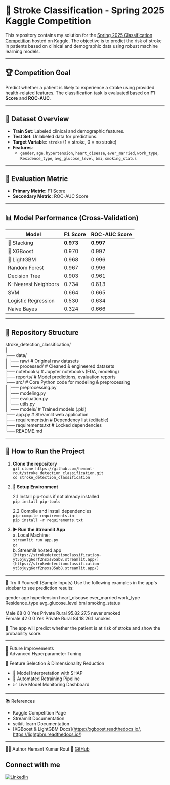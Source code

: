 # 🧠 Stroke Classification - Spring 2025 Kaggle Competition

This repository contains my solution for the [Spring 2025 Classification Competition](https://www.kaggle.com/competitions/spring-2025-classification-competition) hosted on Kaggle. The objective is to predict the risk of stroke in patients based on clinical and demographic data using robust machine learning models.

---

## 🏆 Competition Goal

Predict whether a patient is likely to experience a stroke using provided health-related features. The classification task is evaluated based on **F1 Score** and **ROC-AUC**.

---

## 📁 Dataset Overview

- **Train Set**: Labeled clinical and demographic features.
- **Test Set**: Unlabeled data for predictions.
- **Target Variable**: `stroke` (1 = stroke, 0 = no stroke)
- **Features**: 
  - `gender`, `age`, `hypertension`, `heart_disease`, `ever_married`, `work_type`,  
    `Residence_type`, `avg_glucose_level`, `bmi`, `smoking_status`

---

## 🧪 Evaluation Metric

- **Primary Metric**: F1 Score
- **Secondary Metric**: ROC-AUC Score

---

## 📊 Model Performance (Cross-Validation)

| Model                | F1 Score | ROC-AUC Score |
|----------------------|----------|----------------|
| 🥇 Stacking          | **0.973** | **0.997**       |
| 🥈 XGBoost           | 0.970     | 0.997          |
| 🥉 LightGBM          | 0.968     | 0.996          |
| Random Forest        | 0.967     | 0.996          |
| Decision Tree        | 0.903     | 0.961          |
| K-Nearest Neighbors  | 0.734     | 0.813          |
| SVM                  | 0.664     | 0.665          |
| Logistic Regression  | 0.530     | 0.634          |
| Naive Bayes          | 0.324     | 0.666          |

---

## 📂 Repository Structure

stroke_detection_classification/  
│  
├── data/      
│   ├── raw/          # Original raw datasets   
│   └── processed/    # Cleaned & engineered datasets    
├── notebooks/        # Jupyter notebooks (EDA, modeling)         
├── reports/          # Model predictions, evaluation reports  
├── src/              # Core Python code for modeling & preprocessing      
│   ├── preprocessing.py   
│   ├── modeling.py  
│   ├── evaluation.py   
│   └── utils.py  
│
├── models/           # Trained models (.pkl)   
├── app.py            # Streamlit web application  
├── requirements.in   # Dependency list (editable)  
├── requirements.txt  # Locked dependencies        
└── README.md  

---

## 🚀 How to Run the Project

1. **Clone the repository**   
   ```git clone https://github.com/hemant-rout/stroke_detection_classification.git```  
   ```cd stroke_detection_classification```

2. **🔧 Setup Environment**

   2.1 Install pip-tools if not already installed  
      ```pip install pip-tools```
                     
   2.2 Compile and install dependencies   
      ```pip-compile requirements.in```   
      ```pip install -r requirements.txt```

3. **▶️ Run the Streamlit App**   
   a. Local Machine:    
      ```streamlit run app.py```    
         or    
   b. Streamlit hosted app    
      ```[https://strokedetectionclassification-yt5ojuyg6orf2nsxs85ab8.streamlit.app/](https://strokedetectionclassification-yt5ojuyg6orf2nsxs85ab8.streamlit.app/)```
      
---
🧪 Try It Yourself (Sample Inputs)
Use the following examples in the app's sidebar to see prediction results:      

gender	age	hypertension	heart_disease	ever_married	work_type	Residence_type	avg_glucose_level	bmi	smoking_status    

Male	68	0	0	Yes	Private	Rural	95.82	27.5	never smoked      
Female	42	0	0	Yes	Private	Rural	84.18	26.1	smokes


🧠 The app will predict whether the patient is at risk of stroke and show the probability score.

---
📌 Future Improvements  
🔧 Advanced Hyperparameter Tuning

🧬 Feature Selection & Dimensionality Reduction
   * 🧠 Model Interpretation with SHAP
   * 🔁 Automated Retraining Pipeline
   * 📈 Live Model Monitoring Dashboard         

---
📚 References
   * Kaggle Competition Page
   * Streamlit Documentation
   * scikit-learn Documentation
   * [XGBoost & LightGBM Docs](https://xgboost.readthedocs.io/, https://lightgbm.readthedocs.io/)
---

🧑‍💻 Author
Hemant Kumar Rout
🔗 [GitHub](https://github.com/hemant-rout)

## Connect with me 
[![LinkedIn](https://img.shields.io/badge/LinkedIn-Connect-blue?logo=linkedin)](https://www.linkedin.com/in/hemant-kumar-rout/)


